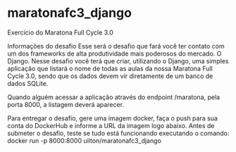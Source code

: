 # maratonafc3_django
Exercício do Maratona Full Cycle 3.0

Informações do desafio
Esse será o desafio que fará você ter contato com um dos frameworks de alta produtividade mais poderosos do mercado. O Django.
Nesse desafio você terá que criar, utilizando o Django, uma simples aplicação que listará o nome de todas as aulas da nossa Maratona Full Cycle 3.0, sendo que os dados devem vir diretamente de um banco de dados SQLite.

Quando alguém acessar a aplicação através do endpoint /maratona, pela porta 8000, a listagem deverá aparecer.

Para entregar o desafio, gere uma imagem docker, faça o push para sua conta do DockerHub e informe a URL da imagem logo abaixo.
Antes de submeter o desafio, teste se tudo está funcionando executando o comando:
docker run -p 8000:8000 uilton/maratonafc3_django
